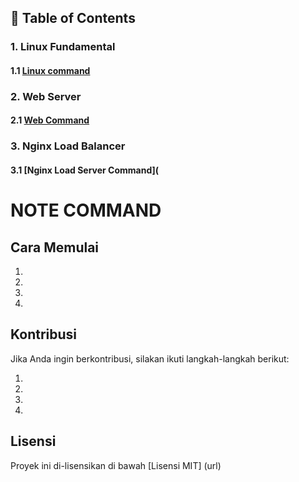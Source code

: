 ## 📂 Table of Contents


### 1. Linux Fundamental
#### 1.1 [Linux command](https://github.com/irkhamhaq/irkhamweb/blob/main/Linux.md)
### 2. Web Server
#### 2.1 [Web Command](https://github.com/irkhamhaq/irkhamweb/blob/main/Nginx.md)
### 3. Nginx Load Balancer 
#### 3.1 [Nginx Load Server Command](
# NOTE COMMAND




## Cara Memulai

1.  
2.  
3.  
4.  

## Kontribusi

Jika Anda ingin berkontribusi, silakan ikuti langkah-langkah berikut:

1.  
2.  
3.  
4.  

## Lisensi

Proyek ini di-lisensikan di bawah [Lisensi MIT] (url)
